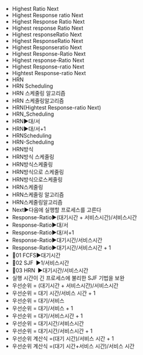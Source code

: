 ﻿- Highest Ratio Next
- Highest Response ratio Next
- Highest Response Ratio Next
- Highest response Ratio Next
- Highest responseRatio Next
- Highest ResponseRatio Next
- Highest Responseratio Next
- Highest Response-Ratio Next
- Highest response-Ratio Next
- Highest Response-ratio Next
- Hightest Response-ratio Next
- HRN
- HRN Scheduling
- HRN 스케줄링 알고리즘
- HRN 스케줄링알고리즘
- HRN(Hightest Response-ratio Next)
- HRN_Scheduling
- HRN▶️대/서
- HRN▶️대/서+1
- HRNScheduling
- HRN-Scheduling
- HRN방식
- HRN방식 스케줄링
- HRN방식스케줄링
- HRN방식으로 스케줄링
- HRN방식으로스케줄링
- HRN스케줄링
- HRN스케줄링 알고리즘
- HRN스케줄링알고리즘
- Next▶️다음에 실행할 프로세스를 고른다
- Response-Ratio▶️(대기시간 + 서비스시간)/서비스시간
- Response-Ratio▶️대/서
- Response-Ratio▶️대/서+1
- Response-Ratio▶️대기시간/서비스시간
- Response-Ratio▶️대기시간/서비스시간 + 1 
- 📌01 FCFS▶️대기시간
- 📌02 SJF ▶️1/서비스시간
- 📌03 HRN ▶️대기시간/서비스시간
- 실행 시간이 긴 프로세스에 불리한 SJF 기법을 보완
- 우선순위 = (대기시간 + 서비스시간)/서비스시간
- 우선순위 = 대기 시간/서비스 시간 + 1 
- 우선순위 = 대기/서비스
- 우선순위 = 대기/서비스 + 1 
- 우선순위 = 대기/서비스시간 + 1 
- 우선순위 = 대기시간/서비스시간
- 우선순위 = 대기시간/서비스시간 + 1 
- 우선순위 계산식 =(대기 시간)/서비스 시간 + 1
- 우선순위 계산식 =(대기 시간+서비스 시간)/서비스 시간
